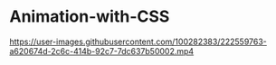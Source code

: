 # Animation-with-CSS





https://user-images.githubusercontent.com/100282383/222559763-a620674d-2c6c-414b-92c7-7dc637b50002.mp4

